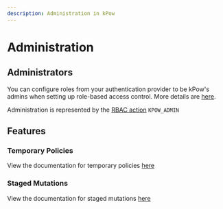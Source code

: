 ```yaml
---
description: Administration in kPow
---
```


# Administration

## Administrators

You can configure roles from your authentication provider to be kPow's admins when setting up role-based access control. More details are [here](../role-based-access-control.md#administrator-roles).

Administration is represented by the [RBAC action](../overview.md#user-actions) `KPOW_ADMIN`

## Features

### Temporary Policies

View the documentation for temporary policies [here](temporary-policies.md)

### Staged Mutations

View the documentation for staged mutations [here](staged-mutations.md)

### 



